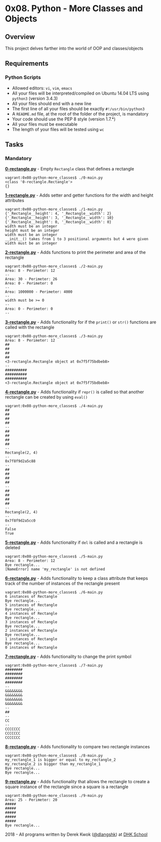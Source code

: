 # 0x08. Python - More Classes and Objects

## Overview
This project delves farther into the world of OOP and classes/objects

## Requirements
### Python Scripts
* Allowed editors: `vi`, `vim`, `emacs`
* All your files will be interpreted/compiled on Ubuntu 14.04 LTS using `python3` (version 3.4.3)
* All your files should end with a new line
* The first line of all your files should be exactly `#!/usr/bin/python3`
* A `README.md` file, at the root of the folder of the project, is mandatory
* Your code should use the PEP 8 style (version 1.7.*)
* All your files must be executable
* The length of your files will be tested using `wc`

## Tasks
### Mandatory
**[0-rectangle.py](0-rectangle.py)** - Empty `Rectangle` class that defines a rectangle
```
vagrant:0x08-python-more_classes$ ./0-main.py
<class '0-rectangle.Rectangle'>
{}
```

**[1-rectangle.py](1-rectangle.py)** - Adds setter and getter functions for the width and height attributes
```
vagrant:0x08-python-more_classes$ ./1-main.py
{'_Rectangle__height': 4, '_Rectangle__width': 2}
{'_Rectangle__height': 3, '_Rectangle__width': 10}
{'_Rectangle__height': 0, '_Rectangle__width': 0}
width must be an integer
height must be an integer
width must be an integer
__init__() takes from 1 to 3 positional arguments but 4 were given
width must be an integer
```

**[2-rectangle.py](2-rectangle.py)** - Adds functions to print the perimeter and area of the rectangle
```
vagrant:0x08-python-more_classes$ ./2-main.py
Area: 8 - Perimeter: 12
--
Area: 30 - Perimeter: 26
Area: 0 - Perimeter: 0
--
Area: 1000000 - Perimeter: 4000
--
width must be >= 0
--
Area: 0 - Perimeter: 0
--
```

**[3-rectangle.py](3-rectangle.py)** - Adds functionality for if the `print()` or `str()` functions are called with the rectangle
```
vagrant:0x08-python-more_classes$ ./3-main.py
Area: 8 - Perimeter: 12
##
##
##
##
<3-rectangle.Rectangle object at 0x7f5f75bdbeb8>
--
##########
##########
##########
<3-rectangle.Rectangle object at 0x7f5f75bdbeb8>
```

**[4-rectangle.py](4-rectangle.py)** - Adds functionality if `repr()` is called so that another rectangle can be created by using `eval()`
```
vagrant:0x08-python-more_classes$ ./4-main.py
##
##
##
##
--
##
##
##
##
--
Rectangle(2, 4)
--
0x7f8f9d2a5c88
--
##
##
##
##
--
##
##
##
##
--
Rectangle(2, 4)
--
0x7f8f9d2a5cc0
--
False
True
```

**[5-rectangle.py](5-rectangle.py)** - Adds functionality if `del` is called and a rectangle is deleted
```
vagrant:0x08-python-more_classes$ ./5-main.py
Area: 8 - Perimeter: 12
Bye rectangle...
[NameError] name 'my_rectangle' is not defined
```

**[6-rectangle.py](6-rectangle.py)** - Adds functionality to keep a class attribute that keeps track of the number of instances of the rectangle present
```
vagrant:0x08-python-more_classes$ ./6-main.py
6 instances of Rectangle
Bye rectangle...
5 instances of Rectangle
Bye rectangle...
4 instances of Rectangle
Bye rectangle...
3 instances of Rectangle
Bye rectangle...
2 instances of Rectangle
Bye rectangle...
1 instances of Rectangle
Bye rectangle...
0 instances of Rectangle
```

**[7-rectangle.py](7-rectangle.py)** - Adds functionality to change the print symbol
```
vagrant:0x08-python-more_classes$ ./7-main.py
########
########
########
########
--
&&&&&&&&
&&&&&&&&
&&&&&&&&
&&&&&&&&
--
##
--
CC
--
CCCCCCC
CCCCCCC
CCCCCCC
```

**[8-rectangle.py](8-rectangle.py)** - Adds functionality to compare two rectangle instances
```
vagrant:0x08-python-more_classes$ ./8-main.py
my_rectangle_1 is bigger or equal to my_rectangle_2
my_rectangle_2 is bigger than my_rectangle_1
Bye rectangle...
Bye rectangle...
```

**[9-rectangle.py](9-rectangle.py)** - Adds functionality that allows the rectangle to create a square instance of the rectangle since a square is a rectangle
```
vagrant:0x08-python-more_classes$ ./9-main.py
Area: 25 - Perimeter: 20
#####
#####
#####
#####
#####
Bye rectangle...
```

2018 - All programs written by Derek Kwok ([@dlangshk](https://twitter.com/dlangshk)) at [DHK School](https://www.dhkschool.com/)
